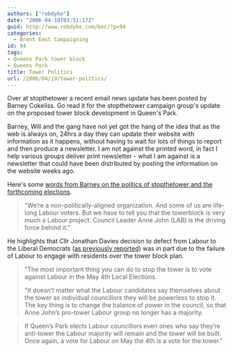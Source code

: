 ```yaml
---
authors: ["robdyke"]
date: "2006-04-19T03:51:17Z"
guid: http://www.robdyke.com/bec/?p=94
categories:
  - Brent East Campaigning
id: 94
tags:
- Queens Park tower block
- Queens Park
title: Tower Politics
url: /2006/04/19/tower-politics/
---
```

Over at stopthetower a recent email news update has been posted by Barney Cokeliss. Go read it for the stopthetower campaign group's update on the proposed tower block development in Queen's Park.

Barney, Will and the gang have not yet got the hang of the idea that as the web is always on, 24hrs a day they can update their website with information as it happens, without having to wait for lots of things to report and then produce a newsletter. I am not against the printed word, in fact I help various groups deliver print newsletter - what I am against is a newsletter that could have been distributed by posting the information on the website weeks ago.

Here's some [words from Barney on the politics of stopthetower and the forthcoming elections](http://stopthetower.co.uk/?p=31#more-31).

> "We’re a non-politically-aligned organization. And some of us are life-long Labour voters. But we have to tell you that the towerblock is very much a Labour project. Council Leader Anne John (LAB) is the driving force behind it."

He highlights that Cllr Jonathan Davies decision to defect from Labour to the Liberal Democrats ([as previously reported](http://www.robdyke.com/bec/?p=88)) was in part due to the failure of Labour to engage with residents over the tower block plan.

> "The most important thing you can do to stop the tower is to vote against Labour in the May 4th Local Elections.
> 
> "It doesn’t matter what the Labour candidates say themselves about the tower as individual councillors they will be powerless to stop it. The key thing is to change the balance of power in the council, so that Anne John’s pro-tower Labour group no longer has a majority.
  
> If Queen’s Park elects Labour councillors even ones who say they’re anti-tower the Labour majority will remain and the tower will be built. Once again, a vote for Labour on May the 4th is a vote for the tower."